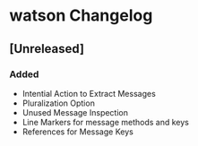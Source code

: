 <!-- Keep a Changelog guide -> https://keepachangelog.com -->

# watson Changelog

## [Unreleased]
### Added
- Intential Action to Extract Messages
- Pluralization Option
- Unused Message Inspection
- Line Markers for message methods and keys
- References for Message Keys
